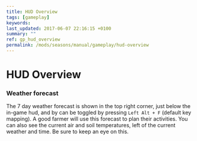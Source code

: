 ```yaml
---
title: HUD Overview
tags: [gameplay]
keywords:
last_updated: 2017-06-07 22:16:15 +0100
summary: ""
ref: gp_hud_overview
permalink: /mods/seasons/manual/gameplay/hud-overview
---
```


# HUD Overview

### Weather forecast
The 7 day weather forecast is shown in the top right corner, just below the in-game hud, and by can be toggled by pressing `Left Alt + F` (default key mapping). A good farmer will use this forecast to plan their activities.
You can also see the current air and soil temperatures, left of the current weather and time. Be sure to keep an eye on this.
